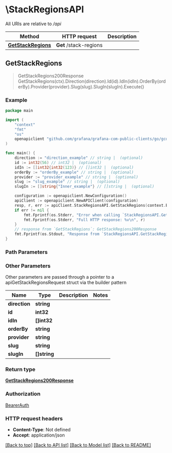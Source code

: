 # \StackRegionsAPI

All URIs are relative to */api*

Method | HTTP request | Description
------------- | ------------- | -------------
[**GetStackRegions**](StackRegionsAPI.md#GetStackRegions) | **Get** /stack-regions | 



## GetStackRegions

> GetStackRegions200Response GetStackRegions(ctx).Direction(direction).Id(id).IdIn(idIn).OrderBy(orderBy).Provider(provider).Slug(slug).SlugIn(slugIn).Execute()



### Example

```go
package main

import (
	"context"
	"fmt"
	"os"
	openapiclient "github.com/grafana/grafana-com-public-clients/go/gcom"
)

func main() {
	direction := "direction_example" // string |  (optional)
	id := int32(56) // int32 |  (optional)
	idIn := []int32{int32(123)} // []int32 |  (optional)
	orderBy := "orderBy_example" // string |  (optional)
	provider := "provider_example" // string |  (optional)
	slug := "slug_example" // string |  (optional)
	slugIn := []string{"Inner_example"} // []string |  (optional)

	configuration := openapiclient.NewConfiguration()
	apiClient := openapiclient.NewAPIClient(configuration)
	resp, r, err := apiClient.StackRegionsAPI.GetStackRegions(context.Background()).Direction(direction).Id(id).IdIn(idIn).OrderBy(orderBy).Provider(provider).Slug(slug).SlugIn(slugIn).Execute()
	if err != nil {
		fmt.Fprintf(os.Stderr, "Error when calling `StackRegionsAPI.GetStackRegions``: %v\n", err)
		fmt.Fprintf(os.Stderr, "Full HTTP response: %v\n", r)
	}
	// response from `GetStackRegions`: GetStackRegions200Response
	fmt.Fprintf(os.Stdout, "Response from `StackRegionsAPI.GetStackRegions`: %v\n", resp)
}
```

### Path Parameters



### Other Parameters

Other parameters are passed through a pointer to a apiGetStackRegionsRequest struct via the builder pattern


Name | Type | Description  | Notes
------------- | ------------- | ------------- | -------------
 **direction** | **string** |  | 
 **id** | **int32** |  | 
 **idIn** | **[]int32** |  | 
 **orderBy** | **string** |  | 
 **provider** | **string** |  | 
 **slug** | **string** |  | 
 **slugIn** | **[]string** |  | 

### Return type

[**GetStackRegions200Response**](GetStackRegions200Response.md)

### Authorization

[BearerAuth](../README.md#BearerAuth)

### HTTP request headers

- **Content-Type**: Not defined
- **Accept**: application/json

[[Back to top]](#) [[Back to API list]](../README.md#documentation-for-api-endpoints)
[[Back to Model list]](../README.md#documentation-for-models)
[[Back to README]](../README.md)


